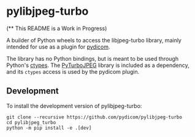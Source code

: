 pylibjpeg-turbo
===============
(** This README is a Work in Progress)


A builder of Python wheels to access the libjpeg-turbo library, mainly intended for use as a plugin for [pydicom](https://github.com/pydicom/pydicom).

The library has no Python bindings, but is meant to be used through Python's [ctypes](https://docs.python.org/3/library/ctypes.html).  The [PyTurboJPEG](https://github.com/lilohuang/PyTurboJPEG) library is included as a dependency, and its `ctypes` access is used by the pydicom plugin.

 




## Development

To install the development version of pylibjpeg-turbo:

    git clone --recursive https://github.com/pydicom/pylibjpeg-turbo
    cd pylibjpeg_turbo
    python -m pip install -e .[dev]


